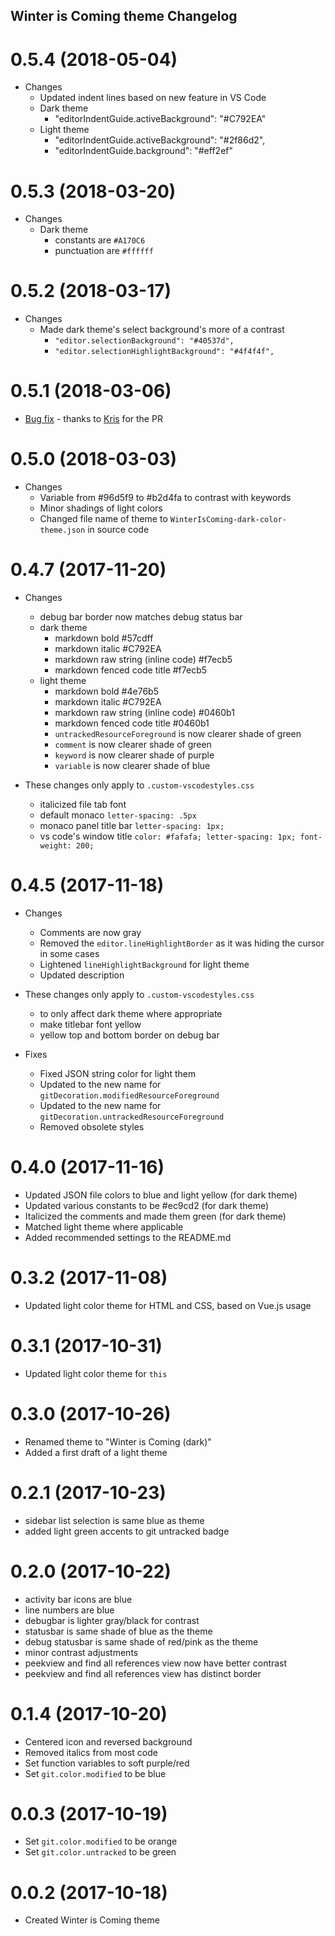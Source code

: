 ## Winter is Coming theme Changelog

<a name="0.5.4"></a>

# 0.5.4 (2018-05-04)

* Changes
  * Updated indent lines based on new feature in VS Code
  * Dark theme
    * "editorIndentGuide.activeBackground": "#C792EA"
  * Light theme
    * "editorIndentGuide.activeBackground": "#2f86d2",
    * "editorIndentGuide.background": "#eff2ef"

<a name="0.5.3"></a>

# 0.5.3 (2018-03-20)

* Changes
  * Dark theme
    * constants are `#A170C6`
    * punctuation are `#ffffff`

<a name="0.5.2"></a>

# 0.5.2 (2018-03-17)

* Changes
  * Made dark theme's select background's more of a contrast
    * `"editor.selectionBackground": "#40537d",`
    * `"editor.selectionHighlightBackground": "#4f4f4f",`

<a name="0.5.1"></a>

# 0.5.1 (2018-03-06)

* [Bug fix](https://github.com/johnpapa/vscode-winteriscoming/pull/10) - thanks to [Kris](https://github.com/kriscoleman) for the PR

<a name="0.5.0"></a>

# 0.5.0 (2018-03-03)

* Changes
  * Variable from #96d5f9 to #b2d4fa to contrast with keywords
  * Minor shadings of light colors
  * Changed file name of theme to `WinterIsComing-dark-color-theme.json` in source code

<a name="0.4.7"></a>

# 0.4.7 (2017-11-20)

* Changes

  * debug bar border now matches debug status bar
  * dark theme
    * markdown bold #57cdff
    * markdown italic #C792EA
    * markdown raw string (inline code) #f7ecb5
    * markdown fenced code title #f7ecb5
  * light theme
    * markdown bold #4e76b5
    * markdown italic #C792EA
    * markdown raw string (inline code) #0460b1
    * markdown fenced code title #0460b1
    * `untrackedResourceForeground` is now clearer shade of green
    * `comment` is now clearer shade of green
    * `keyword` is now clearer shade of purple
    * `variable` is now clearer shade of blue

* These changes only apply to `.custom-vscodestyles.css`
  * italicized file tab font
  * default monaco `letter-spacing: .5px`
  * monaco panel title bar `letter-spacing: 1px;`
  * vs code's window title `color: #fafafa; letter-spacing: 1px; font-weight: 200;`

<a name="0.4.5"></a>

# 0.4.5 (2017-11-18)

* Changes

  * Comments are now gray
  * Removed the `editor.lineHighlightBorder` as it was hiding the cursor in some cases
  * Lightened `lineHighlightBackground` for light theme
  * Updated description

* These changes only apply to `.custom-vscodestyles.css`

  * to only affect dark theme where appropriate
  * make titlebar font yellow
  * yellow top and bottom border on debug bar

* Fixes
  * Fixed JSON string color for light them
  * Updated to the new name for `gitDecoration.modifiedResourceForeground`
  * Updated to the new name for `gitDecoration.untrackedResourceForeground`
  * Removed obsolete styles

<a name="0.4.0"></a>

# 0.4.0 (2017-11-16)

* Updated JSON file colors to blue and light yellow (for dark theme)
* Updated various constants to be #ec9cd2 (for dark theme)
* Italicized the comments and made them green (for dark theme)
* Matched light theme where applicable
* Added recommended settings to the README.md

<a name="0.3.2"></a>

# 0.3.2 (2017-11-08)

* Updated light color theme for HTML and CSS, based on Vue.js usage

<a name="0.3.1"></a>

# 0.3.1 (2017-10-31)

* Updated light color theme for `this`

<a name="0.3.0"></a>

# 0.3.0 (2017-10-26)

* Renamed theme to "Winter is Coming (dark)"
* Added a first draft of a light theme

<a name="0.2.1"></a>

# 0.2.1 (2017-10-23)

* sidebar list selection is same blue as theme
* added light green accents to git untracked badge

<a name="0.2.0"></a>

# 0.2.0 (2017-10-22)

* activity bar icons are blue
* line numbers are blue
* debugbar is lighter gray/black for contrast
* statusbar is same shade of blue as the theme
* debug statusbar is same shade of red/pink as the theme
* minor contrast adjustments
* peekview and find all references view now have better contrast
* peekview and find all references view has distinct border

<a name="0.1.4"></a>

# 0.1.4 (2017-10-20)

* Centered icon and reversed background
* Removed italics from most code
* Set function variables to soft purple/red
* Set `git.color.modified` to be blue

<a name="0.0.3"></a>

# 0.0.3 (2017-10-19)

* Set `git.color.modified` to be orange
* Set `git.color.untracked` to be green

<a name="0.0.2"></a>

# 0.0.2 (2017-10-18)

* Created Winter is Coming theme
